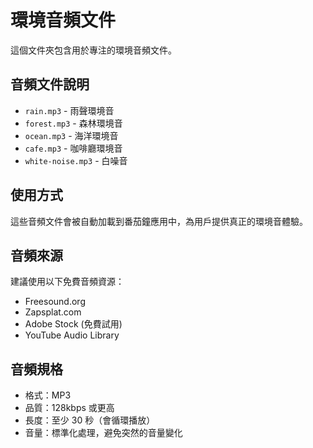 # 環境音頻文件

這個文件夾包含用於專注的環境音頻文件。

## 音頻文件說明

- `rain.mp3` - 雨聲環境音
- `forest.mp3` - 森林環境音  
- `ocean.mp3` - 海洋環境音
- `cafe.mp3` - 咖啡廳環境音
- `white-noise.mp3` - 白噪音

## 使用方式

這些音頻文件會被自動加載到番茄鐘應用中，為用戶提供真正的環境音體驗。

## 音頻來源

建議使用以下免費音頻資源：
- Freesound.org
- Zapsplat.com
- Adobe Stock (免費試用)
- YouTube Audio Library

## 音頻規格

- 格式：MP3
- 品質：128kbps 或更高
- 長度：至少 30 秒（會循環播放）
- 音量：標準化處理，避免突然的音量變化
